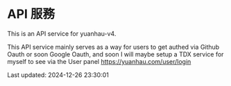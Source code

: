 # API 服務

This is an API service for yuanhau-v4.

This API service mainly serves as a way for users to get authed via Github Oauth or soon Google Oauth, and soon I will maybe setup a TDX service for myself to see via the User panel https://yuanhau.com/user/login

Last updated: 2024-12-26 23:30:01
